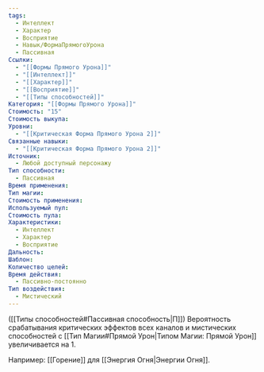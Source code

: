 ```yaml
---
tags:
  - Интеллект
  - Характер
  - Восприятие
  - Навык/ФормаПрямогоУрона
  - Пассивная
Ссылки:
  - "[[Формы Прямого Урона]]"
  - "[[Интеллект]]"
  - "[[Характер]]"
  - "[[Восприятие]]"
  - "[[Типы способностей]]"
Категория: "[[Формы Прямого Урона]]"
Стоимость: "15"
Стоимость выкупа: 
Уровни:
  - "[[Критическая Форма Прямого Урона 2]]"
Связанные навыки:
  - "[[Критическая Форма Прямого Урона 2]]"
Источник:
  - Любой доступный персонажу
Тип способности:
  - Пассивная
Время применения: 
Тип магии: 
Стоимость применения: 
Используемый пул: 
Стоимость пула: 
Характеристики:
  - Интеллект
  - Характер
  - Восприятие
Дальность: 
Шаблон: 
Количество целей: 
Время действия:
  - Пассивно-постоянно
Тип воздействия:
  - Мистический
---
```

([[Типы способностей#Пассивная способность|П]]) Вероятность срабатывания критических эффектов всех каналов и мистических способностей с [[Тип Магии#Прямой Урон|Типом Магии: Прямой Урон]] увеличивается на 1.

Например: [[Горение]] для [[Энергия Огня|Энергии Огня]]. 